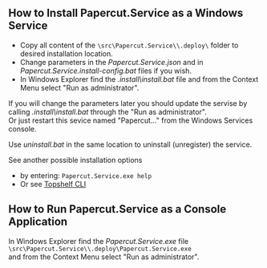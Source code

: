 ## How to Install Papercut.Service as a Windows Service

* Copy all content of the `\src\Papercut.Service\\.deploy\` folder to desired installation location.
* Change parameters in the *Papercut.Service.json* and in *Papercut.Service.install-config.bat* files if you wish.
* In Windows Explorer find the *.install\install.bat* file and from the Context Menu select "Run as administrator".

If you will change the parameters later you should update the servise by calling *.install\install.bat* through the "Run as administrator".  
Or just restart this sevice named "Papercut..." from the Windows Services console.

Use *uninstall.bat* in the same location to uninstall (unregister) the service.

See another possible installation options
* by entering: `Papercut.Service.exe help`
* Or see [Topshelf CLI](https://topshelf.readthedocs.io/en/latest/overview/commandline.html)

## How to Run Papercut.Service as a Console Application

In Windows Explorer find the *Papercut.Service.exe* file  
`\src\Papercut.Service\\.deploy\Papercut.Service.exe`  
and from the Context Menu select "Run as administrator".





